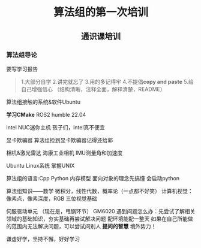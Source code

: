 # <center>算法组的第一次培训
## <center>通识课培训
### 算法组导论
要写学习报告
>1.大部分自学
2.讲完就忘了
3.用的多记得牢
4.不提倡**copy and paste**
5.给自己增强信心
（结构清晰，注释全面，解释清楚，README）

算法组接触的系统&软件Ubuntu

**学习CMake**
ROS2 humble 22.04

intel NUC迷你主机
孩子们，intel真不便宜

显卡欺骗器
算法组捡到显卡欺骗器记得还给郭

相机&激光雷达 海康工业相机
IMU测量角和加速度

Ubuntu Linux系统
掌握UNIX

算法组的语言:Cpp Python
内存模型
面向对象的理念先搞懂
会启动python

算法组知识——数学
微积分，线性代数，概率论（一点都不好笑）
计算机视觉：像素点，像素深度，RGB
三位视觉基础

伺服驱动单元
（现在是，甩锅环节）
GM6020
遇到问题怎么办：先尝试了解相关领域的基础知识，夯实基础再尝试解决问题
配环境能配一整天
如果在自己所能做的范围内无法解决问题，可以尝试问别人
**提问的智慧**
境外势力！

谦虚好学，坚持不懈，好好学习
